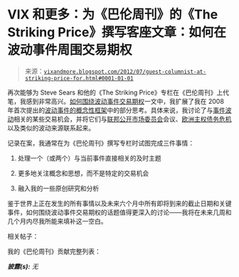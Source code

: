 <!--yml

分类：未分类

日期：2024-05-18 16:26:24

-->

# VIX 和更多：为《巴伦周刊》的《The Striking Price》撰写客座文章：如何在波动事件周围交易期权

> 来源：[`vixandmore.blogspot.com/2012/07/guest-columnist-at-striking-price-for.html#0001-01-01`](http://vixandmore.blogspot.com/2012/07/guest-columnist-at-striking-price-for.html#0001-01-01)

再次能够为 Steve Sears 和他的《The Striking Price》专栏在《巴伦周刊》上代笔，我感到非常高兴。[如何围绕波动事件交易期权](http://online.barrons.com/article/SB50001424053111904184504577518802209654274.html?mod=BOL_hpp_highlight_bottom)一文中，我扩展了我在 2008 年首次提出的[波动事件的概念性框架](http://vixandmore.blogspot.com/2009/06/1000th-post.html)中的部分思考。具体来说，我讨论了与[事件波动](http://vixandmore.blogspot.com/search/label/event%20volatility)相关的某些交易机会，并将它们与[联邦公开市场委员会](http://vixandmore.blogspot.com/search/label/FOMC)会议、[欧洲主权债务危机](http://vixandmore.blogspot.com/search/label/European%20sovereign%20debt%20crisis)以及类似的波动来源联系起来。

记录在案，我通常在为《巴伦周刊》撰写专栏时试图完成三件事情：

1.  处理一个（或两个）与当前事件直接相关的及时主题

1.  更多地关注概念和思想，而不是特定的交易机会

1.  融入我的一些原创研究和分析

鉴于世界上正在发生的所有事情以及未来六个月中所有即将到来的截止日期和关键事件，如何围绕波动事件交易期权的话题值得更深入的讨论——我将在未来几周和几个月内尽我所能来填补这一空白。

相关帖子：

我的《巴伦周刊》贡献完整列表：

***披露(s):*** *无*
